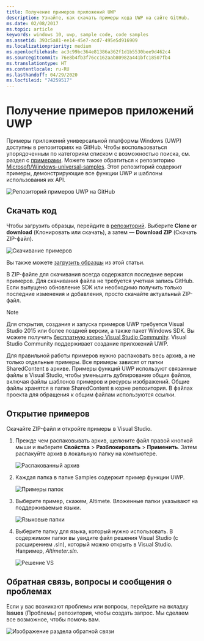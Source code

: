 ```yaml
---
title: Получение примеров приложений UWP
description: Узнайте, как скачать примеры кода UWP на сайте GitHub.
ms.date: 02/08/2017
ms.topic: article
keywords: windows 10, uwp, sample code, code samples
ms.assetid: 393c5a81-ee14-45e7-acd7-495e5d916909
ms.localizationpriority: medium
ms.openlocfilehash: ac3c99bc364e81386a362f1d1b5530bee9d462c4
ms.sourcegitcommit: 76e8b4fb3f76cc162aab80982a441bfc18507fb4
ms.translationtype: HT
ms.contentlocale: ru-RU
ms.lasthandoff: 04/29/2020
ms.locfileid: "74259517"
---
```

# <a name="get-uwp-app-samples"></a>Получение примеров приложений UWP

Примеры приложений универсальной платформы Windows (UWP) доступны в репозиториях на GitHub. Чтобы воспользоваться упорядоченным по категориям списком с возможностью поиска, см. раздел с [примерами](https://developer.microsoft.com/windows/samples). Можете также обратиться к репозиторию [Microsoft/Windows-universal-samples](https://github.com/Microsoft/Windows-universal-samples "Репозиторий GitHub с примерами приложений универсальной платформы Windows"). Этот репозиторий содержит примеры, демонстрирующие все функции UWP и шаблоны использования их API.

![Репозиторий примеров UWP на GitHub](images/GitHubUWPSamplesPage.png)

## <a name="download-the-code"></a>Скачать код

Чтобы загрузить образцы, перейдите в [репозиторий](https://github.com/Microsoft/Windows-universal-samples "Репозиторий GitHub с примерами приложений универсальной платформы Windows"). Выберите **Clone or download** (Клонировать или скачать), а затем — **Download ZIP** (Скачать ZIP-файл). 

![Скачивание примеров](images/SamplesDownloadButton.png)

Вы также можете [загрузить образцы](https://github.com/Microsoft/Windows-universal-samples/archive/master.zip "Скачать ZIP-файл с примерами приложений универсальной платформы Windows") из этой статьи.

В ZIP-файле для скачивания всегда содержатся последние версии примеров. Для скачивания файла не требуется учетная запись GitHub. Если выпущено обновление SDK или необходимо получить только последние изменения и добавления, просто скачайте актуальный ZIP-файл.

> [!NOTE]
> Для открытия, создания и запуска примеров UWP требуется Visual Studio 2015 или более поздней версии, а также пакет Windows SDK. Вы можете получить [бесплатную копию Visual Studio Community](https://www.microsoft.com/?ref=go). Visual Studio Community поддерживает создание приложений UWP.  
>
> Для правильной работы примеров нужно распаковать весь архив, а не только отдельные примеры. Все примеры зависят от папки SharedContent в архиве. Примеры функций UWP используют связанные файлы в Visual Studio, чтобы уменьшить дублирование общих файлов, включая файлы шаблонов примеров и ресурсы изображений. Общие файлы хранятся в папке SharedContent в корне репозитория. В файлах проекта для обращения к общим файлам используются ссылки.
> 

## <a name="open-the-samples"></a>Открытие примеров

Скачайте ZIP-файл и откройте примеры в Visual Studio.

1.  Прежде чем распаковывать архив, щелкните файл правой кнопкой мыши и выберите **Свойства** > **Разблокировать** > **Применить**. Затем распакуйте архив в локальную папку на компьютере.

    ![Распакованный архив](images/SamplesUnzip1.png)
2.  Каждая папка в папке Samples содержит пример функции UWP.

    ![Примеры папок](images/SamplesUnzip2.png)
3.  Выберите пример, скажем, Altimete. Вложенные папки указывают на поддерживаемые языки.

    ![Языковые папки](images/SamplesUnzip3.png)
4.  Выберите папку для языка, который нужно использовать. В содержимом папки вы увидите файл решения Visual Studio (с расширением .sln), который можно открыть в Visual Studio. Например, *Altimeter.sln*.

    ![Решение VS](images/SamplesUnzip4.png)

## <a name="give-feedback-ask-questions-and-report-issues"></a>Обратная связь, вопросы и сообщения о проблемах

Если у вас возникают проблемы или вопросы, перейдите на вкладку **Issues** (Проблемы) репозитория, чтобы создать запрос. Мы сделаем все возможное, чтобы помочь вам.

![Изображение раздела обратной связи](images/GitHubUWPSamplesFeedback.png)
